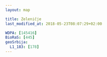 ```yaml
---
layout: map

title: Zeleničje
last_modified_at: 2018-05-23T08:07:29+02:00

WDPA: [145416]
BioRaS: [445]
geoSrbija:
  L1_183: [178]
---
```

